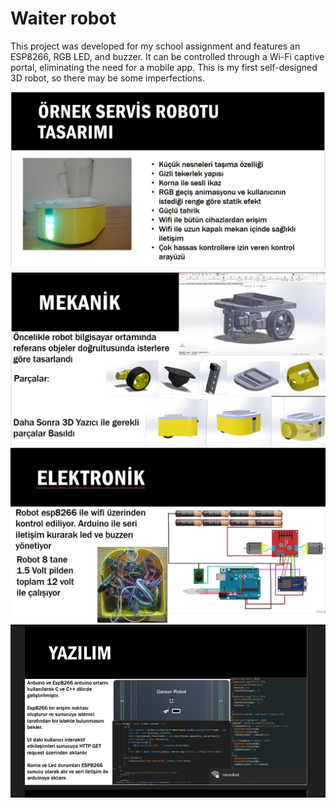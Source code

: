 # Waiter robot

This project was developed for my school assignment and features an ESP8266, RGB LED, and buzzer. It can be controlled through a Wi-Fi captive portal, eliminating the need for a mobile app. This is my first self-designed 3D robot, so there may be some imperfections.

![Robot](/images/robot.jpg)
![Mekanik](/images/mechanic.jpg)
![Elektronik](/images/electronic.jpg)
![Software](/images/software.jpg)

